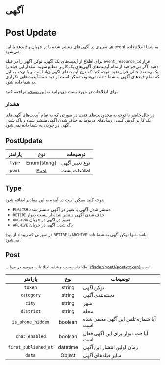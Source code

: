 # آگهی
# Post Update

هر تغییری در آگهی‌های منتشر شده یا در جریان رخ بدهد با این event به شما اطلاع داده می‌شود.

برای اطلاع از آپدیت‌های یک آگهی، توکن آگهی را در فیلد `event_resource_id` قرار دهید.
اگر می‌خواهید از تمام آپدیت‌های آگهی‌های یک کاربر مطلع شوید، مقدار این فیلد را یک رشته‌ی خالی قرار دهید.
توجه کنید که نرخ آپدیت‌های آگهی زیاد است و با توجه به این که تمام فیلد‌های آگهی به شما داده نمی‌شود،
ممکن است از دید شما، آپدیت‌هایی تکراری به شما داده شود.

برای اطلاعات در مورد پست می‌توانید به
[این صفحه](../misc/post.md)
مراجعه کنید.

### هشدار
در حال حاضر با توجه به محدودیت‌های فنی، در صورتی که به تمام آپدیت‌های آگهی‌های یک کاربر گوش کنید،
رویدادهای مربوط به حذف شدن آگهی منتشر شده و پاک شدن آگهی در جریان به شما داده نمی‌شود.

## PostUpdate 

| پارامتر |      نوع      | توضیحات        |
|:-------:|:-------------:|----------------|
| `type`  | Enum[string]  | نوع تغییر آگهی |
| `post`  | [Post](#post) | اطلاعات پست    |


## Type
توجه کنید ممکن است در آینده به این مقادیر اضافه شود.
- `PUBLISH` منتشر شدن آگهی یا تغییر در آگهی منتشر شده
- `RETIRE` حذف شدن آگهی منتشر شده از لیست دیوار
- `ONGOING` تغییر در آگهی در جریان
- `ARCHIVE` پاک شدن آگهی در جریان

در صورتی که رویداد از نوع
`RETIRE`
یا
`ARCHIVE`
باشد، تنها توکن آگهی به شما داده می‌شود.

## Post

اطلاعات پست مشابه اطلاعات موجود در جواب
[/finder/post/\{post-token\}](../finder/get_post.md#پاسخ)
است.

|       پارامتر        |   نوع    | توضیحات                             |
|:--------------------:|:--------:|--------------------------------------|
|       `token`        |  string  | توکن آگهی                            |
|      `category`      |  string  | دسته‌بندی آگهی                        |
|        `city`        |  string  | شهر                                  |
|      `district`      |  string  | محله                                 |
|    `is_phone_hidden` | boolean  | آیا شماره تلفن این آگهی مخفی شده است |
|    `chat_enabled`    | boolean  | آیا چت دیوار برای این آگهی فعال است  |
| `first_published_at` | datetime | زمان اولین انتشار این آگهی           |
|        `data`        |  Object  | سایر فیلد‌های آگهی                    |

